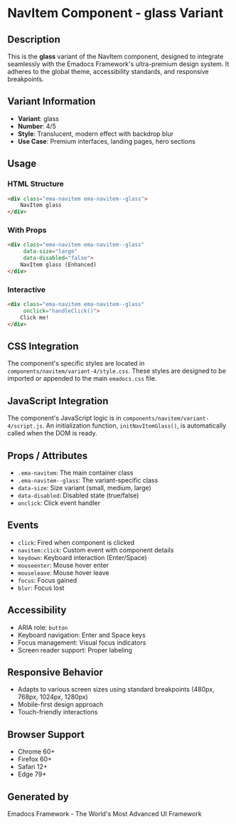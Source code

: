 # NavItem Component - glass Variant

## Description
This is the **glass** variant of the NavItem component, designed to integrate seamlessly with the Emadocs Framework's ultra-premium design system. It adheres to the global theme, accessibility standards, and responsive breakpoints.

## Variant Information
- **Variant**: glass
- **Number**: 4/5
- **Style**: Translucent, modern effect with backdrop blur
- **Use Case**: Premium interfaces, landing pages, hero sections

## Usage

### HTML Structure
```html
<div class="ema-navitem ema-navitem--glass">
    NavItem glass
</div>
```

### With Props
```html
<div class="ema-navitem ema-navitem--glass" 
     data-size="large" 
     data-disabled="false">
    NavItem glass (Enhanced)
</div>
```

### Interactive
```html
<div class="ema-navitem ema-navitem--glass" 
     onclick="handleClick()">
    Click me!
</div>
```

## CSS Integration
The component's specific styles are located in `components/navitem/variant-4/style.css`. These styles are designed to be imported or appended to the main `emadocs.css` file.

## JavaScript Integration
The component's JavaScript logic is in `components/navitem/variant-4/script.js`. An initialization function, `initNavItemGlass()`, is automatically called when the DOM is ready.

## Props / Attributes
- `.ema-navitem`: The main container class
- `.ema-navitem--glass`: The variant-specific class
- `data-size`: Size variant (small, medium, large)
- `data-disabled`: Disabled state (true/false)
- `onclick`: Click event handler

## Events
- `click`: Fired when component is clicked
- `navitem:click`: Custom event with component details
- `keydown`: Keyboard interaction (Enter/Space)
- `mouseenter`: Mouse hover enter
- `mouseleave`: Mouse hover leave
- `focus`: Focus gained
- `blur`: Focus lost

## Accessibility
- ARIA role: `button`
- Keyboard navigation: Enter and Space keys
- Focus management: Visual focus indicators
- Screen reader support: Proper labeling

## Responsive Behavior
- Adapts to various screen sizes using standard breakpoints (480px, 768px, 1024px, 1280px)
- Mobile-first design approach
- Touch-friendly interactions

## Browser Support
- Chrome 60+
- Firefox 60+
- Safari 12+
- Edge 79+

## Generated by
Emadocs Framework - The World's Most Advanced UI Framework
